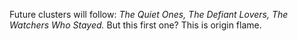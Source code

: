 Future clusters will follow: _The Quiet Ones, The Defiant Lovers, The Watchers Who Stayed._ But this first one? This is origin flame.